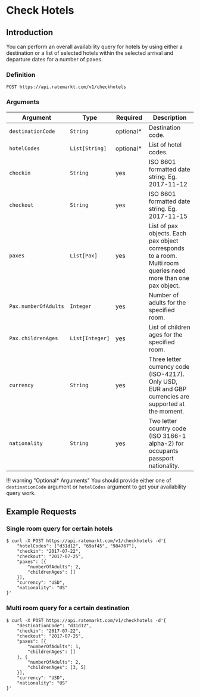 # Check Hotels

## Introduction

You can perform an overall availability query for hotels by using either a destination or a list of selected hotels within the selected arrival and departure dates for a number of paxes.

### Definition

```
POST https://api.ratemarkt.com/v1/checkhotels
```

### Arguments

<table>
    <colgroup>
        <col width="20%">
        <col width="20%">
        <col width="20%">
        <col width="40%">
    </colgroup>
    <thead>
        <tr>
            <th>Argument</th>
            <th>Type</th>
            <th>Required</th>
            <th width="33%">Description</th>
        </tr>
    </thead>
    <tbody>
        <tr>
            <td><code>destinationCode</code></td>
            <td><code>String</code></td>
            <td>optional*</td>
            <td>Destination code.</td>
        </tr>
        <tr>
            <td><code>hotelCodes</code></td>
            <td><code>List[String]</code></td>
            <td>optional*</td>
            <td>List of hotel codes.</td>
        </tr>
        <tr>
            <td><code>checkin</code></td>
            <td><code>String</code></td>
            <td>yes</td>
            <td>ISO 8601 formatted date string. Eg. 2017-11-12</td>
        </tr>
        <tr>
            <td><code>checkout</code></td>
            <td><code>String</code></td>
            <td>yes</td>
            <td>ISO 8601 formatted date string. Eg. 2017-11-15</td>
        </tr>
        <tr>
            <td><code>paxes</code></td>
            <td><code>List[Pax]</code></td>
            <td>yes</td>
            <td>List of pax objects. Each pax object corresponds to a room. Multi room queries need more than one pax object.</td>
        </tr>
        <tr>
            <td><code>Pax.numberOfAdults</code></td>
            <td><code>Integer</code></td>
            <td>yes</td>
            <td>Number of adults for the specified room.</td>
        </tr>
        <tr>
            <td><code>Pax.childrenAges</code></td>
            <td><code>List[Integer]</code></td>
            <td>yes</td>
            <td>List of children ages for the specified room.</td>
        </tr>
        <tr>
            <td><code>currency</code></td>
            <td><code>String</code></td>
            <td>yes</td>
            <td>Three letter currency code (ISO-4217). Only USD, EUR and GBP currencies are supported at the moment.</td>
        </tr>
        <tr>
            <td><code>nationality</code></td>
            <td><code>String</code></td>
            <td>yes</td>
            <td>Two letter country code (ISO 3166-1 alpha-2) for occupants passport nationality.</td>
        </tr>
    </tbody>
</table>

!!! warning "Optional* Arguments"
    You should provide either one of `destinationCode` argument or `hotelCodes` argument to get your availability query work.

## Example Requests

### Single room query for certain hotels

```terminal
$ curl -X POST https://api.ratemarkt.com/v1/checkhotels -d'{
    "hotelCodes": ["d31d12", "69af45", "984767"],
    "checkin": "2017-07-22",
    "checkout": "2017-07-25",
    "paxes": [{
        "numberOfAdults": 2,
        "childrenAges": []
    }],
    "currency": "USD",
    "nationality": "US"
}'
```

### Multi room query for a certain destination

```terminal
$ curl -X POST https://api.ratemarkt.com/v1/checkhotels -d'{
    "destinationCode": "d31d12",
    "checkin": "2017-07-22",
    "checkout": "2017-07-25",
    "paxes": [{
        "numberOfAdults": 1,
        "childrenAges": []
    }, {
        "numberOfAdults": 2,
        "childrenAges": [3, 5]
    }],
    "currency": "USD",
    "nationality": "US"
}'
```